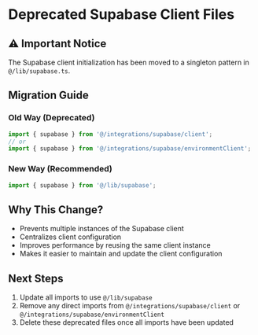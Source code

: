 # Deprecated Supabase Client Files

## ⚠️ Important Notice

The Supabase client initialization has been moved to a singleton pattern in `@/lib/supabase.ts`.

## Migration Guide

### Old Way (Deprecated)

```typescript
import { supabase } from '@/integrations/supabase/client';
// or
import { supabase } from '@/integrations/supabase/environmentClient';
```

### New Way (Recommended)

```typescript
import { supabase } from '@/lib/supabase';
```

## Why This Change?

- Prevents multiple instances of the Supabase client
- Centralizes client configuration
- Improves performance by reusing the same client instance
- Makes it easier to maintain and update the client configuration

## Next Steps

1. Update all imports to use `@/lib/supabase`
2. Remove any direct imports from `@/integrations/supabase/client` or `@/integrations/supabase/environmentClient`
3. Delete these deprecated files once all imports have been updated
